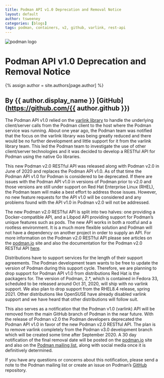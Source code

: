 ```yaml
---
title: Podman API v1.0 Deprecation and Removal Notice 
layout: default
author: tsweeney 
categories: [blogs]
tags: podman, containers, v2, github, varlink, rest-api
---
```

![podman logo](https://podman.io/images/podman.svg)

# Podman API v1.0 Deprecation and Removal Notice 
{% assign author = site.authors[page.author] %}
## By {{ author.display_name }} [GitHub](https://github.com/{{ author.github }})

The Podman API v1.0 relied on the [varlink library](https://github.com/varlink/libvarlink) to handle the underlying client/server calls from the Podman client to the host where the Podman service was running.  About one year ago, the Podman team was notified that the focus on the varlink library was being greatly reduced and there would be no further development and little support for it from the varlink library team.  This led the Podman team to investigate the use of other client/server technologies and it was decided to develop a RESTful API for Podman using the native Go libraries.
<!--readmore-->

This new Podman v2.0 RESTful API was released along with Podman v2.0 in June of 2020 and replaces the Podman API v1.0.   As of that time the Podman API v1.0 for Podman is considered to be deprecated.  If there are issues with the Podman API v1.0 in versions of Podman prior to v2.0 and those versions are still under support on Red Hat Enterprise Linux (RHEL), the Podman team will make a best effort to address those issues.  However, no new feature requests for the API v1.0 will be considered and any problems found with the API v1.0 in Podman v2.0 will not be addressed.

The new Podman v2.0 RESTful API is split into two halves: one providing a Docker-compatible API, and a Libpod API providing support for Podman’s unique features such as pods.  The new API works in both a rootful and a rootless environment.  It is a much more flexible solution and Podman will not have a dependency on another project in order to supply an API.  For more information on the Podman v2.0 RESTful API please see articles on the [podman.io](https://podman.io/) site and also the documentation for the Podman v2.0 RESTful API [here](https://docs.podman.io/en/latest/Reference.html).

Distributions have to support services for the length of their support agreements. The Podman development team wants to be free to update the version of Podman during this support cycle.  Therefore, we are planning to drop support for Podman API v1.0 from distributions Red Hat is the packagers for.  The version of Podman, 2.*,  which is contained in Fedora 33, scheduled to be released around Oct 31, 2020, will ship with no varlink support.  We also plan to drop support from the RHEL8.4 release, spring 2021.  Other distributions like OpenSUSE have already disabled varlink support and we have heard that other distributions will follow suit.

This also serves as a notification that the Podman v1.0 (varlink) API will be removed from the main GitHub branch of Podman in the near future.  With the release of Podman v2.0 the Podman developers deprecated the Podman API v1.0 in favor of the new Podman v2.0 RESTful API.   The plan is to remove varlink completely from the Podman v3.0 development branch which will be created some time after September 2020.  A 30 day notification of the final removal date will be posted on the [podman.io](https://podman.io) site and also on the [Podman mailing list](https://lists.podman.io/admin/lists/podman.lists.podman.io/), along with social media once it is definitively determined.  

If you have any questions or concerns about this notification, please send a note to the Podman mailing list or create an issue on Podman’s [GitHub](https://github.com/containers/podman/issues) repository.
